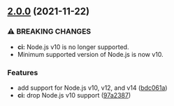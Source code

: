 ## [2.0.0](https://github.com/KenanY/rpn/compare/1.0.4...2.0.0) (2021-11-22)


### ⚠ BREAKING CHANGES

* **ci:** Node.js v10 is no longer supported.
* Minimum supported version of Node.js is now v10.

### Features

* add support for Node.js v10, v12, and v14 ([bdc061a](https://github.com/KenanY/rpn/commit/bdc061a870ea08553313bb4ddf8103d85202fbe3))
* **ci:** drop Node.js v10 support ([97a2387](https://github.com/KenanY/rpn/commit/97a23878577a575dd8c6a79634f01c9234538c64))
